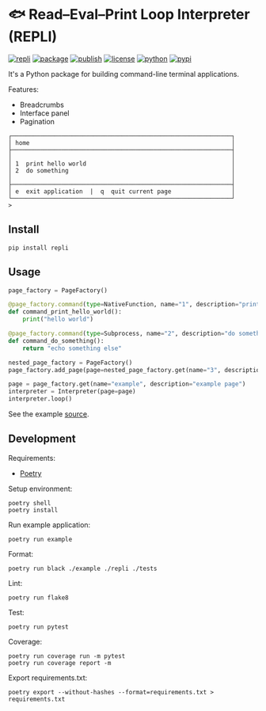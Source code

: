 # 🐟 Read–Eval–Print Loop Interpreter (REPLI)

[![repli](https://img.shields.io/badge/🐟-repli-cyan?style=flat-square)](https://github.com/luojiahai/repli)
[![package](https://img.shields.io/github/actions/workflow/status/luojiahai/repli/python-package.yml?style=flat-square&label=package&logo=githubactions&logoColor=white)](https://github.com/luojiahai/repli/actions/workflows/python-package.yml)
[![publish](https://img.shields.io/github/actions/workflow/status/luojiahai/repli/python-publish.yml?style=flat-square&label=publish&logo=githubactions&logoColor=white)](https://github.com/luojiahai/repli/actions/workflows/python-publish.yml)
[![license](https://img.shields.io/github/license/luojiahai/repli?style=flat-square&logo=github&logoColor=white)](https://github.com/luojiahai/repli/blob/main/LICENSE)
[![python](https://img.shields.io/pypi/pyversions/repli?style=flat-square&logo=python&logoColor=white)](https://www.python.org/)
[![pypi](https://img.shields.io/pypi/v/repli?style=flat-square&logo=pypi&logoColor=white)](https://pypi.org/project/repli/)

It's a Python package for building command-line terminal applications.

Features:

- Breadcrumbs
- Interface panel
- Pagination

```
┌──────────────────────────────────────────────────────────────┐
│ home                                                         │
├──────────────────────────────────────────────────────────────┤
│                                                              │
│ 1  print hello world                                         │
│ 2  do something                                              │
│                                                              │
├──────────────────────────────────────────────────────────────┤
│ e  exit application  |  q  quit current page                 │
└──────────────────────────────────────────────────────────────┘
> 
```

## Install

```shell
pip install repli
```

## Usage

```python
page_factory = PageFactory()

@page_factory.command(type=NativeFunction, name="1", description="print hello world")
def command_print_hello_world():
    print("hello world")

@page_factory.command(type=Subprocess, name="2", description="do something")
def command_do_something():
    return "echo something else"

nested_page_factory = PageFactory()
page_factory.add_page(page=nested_page_factory.get(name="3", description="nested page"))

page = page_factory.get(name="example", description="example page")
interpreter = Interpreter(page=page)
interpreter.loop()
```

See the example [source](./example).

## Development

Requirements:

- [Poetry](https://python-poetry.org/)

Setup environment:

```shell
poetry shell
poetry install
```

Run example application:

```shell
poetry run example
```

Format:

```shell
poetry run black ./example ./repli ./tests
```

Lint:

```shell
poetry run flake8
```

Test:

```shell
poetry run pytest
```

Coverage:

```shell
poetry run coverage run -m pytest
poetry run coverage report -m
```

Export requirements.txt:

```shell
poetry export --without-hashes --format=requirements.txt > requirements.txt
```
